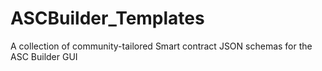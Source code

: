 # ASCBuilder_Templates
A collection of community-tailored Smart contract JSON schemas for the ASC Builder GUI
